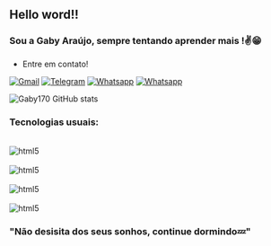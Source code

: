 ## Hello word!!

### Sou a Gaby Araújo, sempre tentando aprender mais !✌️😁
 
 * Entre em contato!

[![Gmail](	https://img.shields.io/badge/Gmail-D14836?style=for-the-badge&logo=gmail&logoColor=white)](biele2611@gmail.com)
[![Telegram](https://img.shields.io/badge/Telegram-2CA5E0?style=for-the-badge&logo=telegram&logoColor=white)](https://t.me/Gaby170)
[![Whatsapp](https://img.shields.io/badge/WhatsApp-25D366?style=for-the-badge&logo=whatsapp&logoColor=white)](https://api.whatsapp.com/send?phone=55553199667932&text=Ol%C3%A1%2C%20gostaria%20de%20fazer%20um%20pedido)
[![Whatsapp](https://img.shields.io/badge/Discord-7289DA?style=for-the-badge&logo=discord&logoColor=white)](Gaby17#7153)


![Gaby170 GitHub stats](https://github-readme-stats.vercel.app/api?username=Gaby170&show_icons=true&theme=tokyonight)



### Tecnologias usuais:

<div style="display: inline_block"><br/>
<img aling="center" alt="html5" src="https://img.shields.io/badge/HTML5-E34F26?style=for-the-badge&logo=html5&logoColor=white">
</div>
<div style="display: inline_block"><br/>
<img aling="center" alt="html5" src="https://img.shields.io/badge/CSS3-1572B6?style=for-the-badge&logo=css3&logoColor=white">
</div>
<div style="display: inline_block"><br/>
<img aling="center" alt="html5" src="https://img.shields.io/badge/JavaScript-F7DF1E?style=for-the-badge&logo=javascript&logoColor=black">
</div>
<div style="display: inline_block"><br/>
<img aling="center" alt="html5" src="https://img.shields.io/badge/C%23-239120?style=for-the-badge&logo=c-sharp&logoColor=white">
</div>


### "Não desisita dos seus sonhos, continue dormindo💤"



